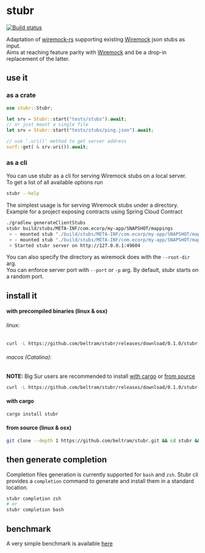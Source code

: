 # stubr

[![Build status](https://github.com/beltram/stubr/workflows/ci/badge.svg)](https://github.com/beltram/stubr/actions)

Adaptation of [wiremock-rs](https://github.com/LukeMathWalker/wiremock-rs) supporting existing
[Wiremock](https://github.com/tomakehurst/wiremock) json stubs as input.  
Aims at reaching feature parity with [Wiremock](https://github.com/tomakehurst/wiremock) and be a drop-in replacement of
the latter.

## use it

### as a crate

```rust
use stubr::Stubr;

let srv = Stubr::start("tests/stubs").await;
// or just mount a single file
let srv = Stubr::start("tests/stubs/ping.json").await;

// use '.uri()' method to get server address
surf::get( & srv.uri()).await;
```

### as a cli

You can use stubr as a cli for serving Wiremock stubs on a local server.  
To get a list of all available options run

```bash
stubr --help
```

The simplest usage is for serving Wiremock stubs under a directory. Example for a project exposing contracts using
Spring Cloud Contract

```bash
./gradlew generateClientStubs
stubr build/stubs/META-INF/com.ecorp/my-app/SNAPSHOT/mappings
 > - mounted stub "./build/stubs/META-INF/com.ecorp/my-app/SNAPSHOT/mappings/find-all.json"
 > - mounted stub "./build/stubs/META-INF/com.ecorp/my-app/SNAPSHOT/mappings/find-by-id.json"
 > Started stubr server on http://127.0.0.1:49604
```

You can also specify the directory as wiremock does with the `--root-dir` arg.  
You can enforce server port with `--port` or `-p` arg. By default, stubr starts on a random port.

## install it

#### with precompiled binaries (linux & osx)

###### linux:

```bash
curl -L https://github.com/beltram/stubr/releases/download/0.1.0/stubr-linux -o /usr/local/bin/stubr && chmod +x /usr/local/bin/stubr
```

###### macos (Catalina):

**NOTE:** Big Sur users are recommended to install [with cargo](#with-cargo) or [from source](#from-source-linux--osx)

```bash
curl -L https://github.com/beltram/stubr/releases/download/0.1.0/stubr-macos -o /usr/local/bin/stubr && chmod +x /usr/local/bin/stubr
```

#### with cargo

```bash
cargo install stubr
```

#### from source (linux & osx)

```bash
git clone --depth 1 https://github.com/beltram/stubr.git && cd stubr && cargo build --release && mv target/release/stubr /usr/local/bin/
```

## then generate completion

Completion files generation is currently supported for `bash` and `zsh`. Stubr cli provides a `completion` command to
generate and install them in a standard location.

```bash
stubr completion zsh
# or
stubr completion bash
```

## benchmark

A very simple benchmark is available [here](bench/report.md)